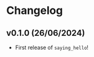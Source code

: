 # Changelog

<!--next-version-placeholder-->

## v0.1.0 (26/06/2024)

- First release of `saying_hello`!